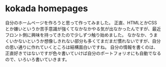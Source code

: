 # kokada homepages
自分のホームページを作ろうと思って作ってみました。
正直、HTMLとかCSSとか嫌いというか苦手意識が強くてなかなかやる気が出なかったんですが、最近フロント側に興味を持ってきたので少しずつ触り始めました。
なかなか、うまくいかないというか想像しきれない部分も多くてまだまだ慣れないですが、自分の思い通りに作れていくところは結構面白いですね。
自分の情報を書くのは、正直好きではないですが色々書いていけば自分のポートフォリオにも自動でなるので、いろいろ書いていきます。